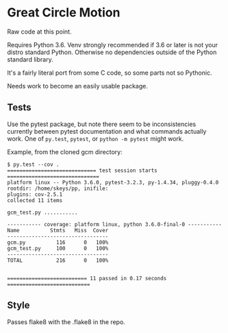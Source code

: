 # Great Circle Motion

Raw code at this point.

Requires Python 3.6.  Venv strongly recommended if 3.6 or later is not your
distro standard Python.  Otherwise no dependencies outside of the Python
standard library.

It's a fairly literal port from some C code, so some parts not so Pythonic.

Needs work to become an easily usable package.

## Tests

Use the pytest package, but note there seem to be inconsistencies currently
between pytest documentation and what commands actually work.  One of
`py.test`, `pytest`, or `python -m pytest` might work.

Example, from the cloned gcm directory:

```
$ py.test --cov .
============================= test session starts ==============================
platform linux -- Python 3.6.0, pytest-3.2.3, py-1.4.34, pluggy-0.4.0
rootdir: /home/skeys/pp, inifile:
plugins: cov-2.5.1
collected 11 items                                                              

gcm_test.py ...........

----------- coverage: platform linux, python 3.6.0-final-0 -----------
Name          Stmts   Miss  Cover
---------------------------------
gcm.py          116      0   100%
gcm_test.py     100      0   100%
---------------------------------
TOTAL           216      0   100%


========================== 11 passed in 0.17 seconds ===========================
```

## Style

Passes flake8 with the .flake8 in the repo.
